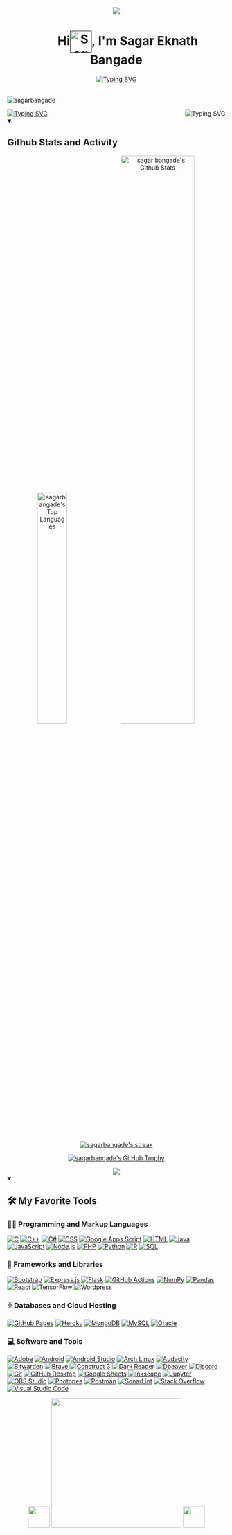 
<!-- <img src="https://user-images.githubusercontent.com/109343765/179432448-d00a4efd-a4ce-4b63-be1a-1f6178925832.gif"/> -->
<div align="center">
<img src="https://github.com/user-attachments/assets/de642295-bdac-43b4-9e13-7916d4949cbf"/>
<!-- 	![Namaste (2)]() -->

</div>
<h1 align="center" >&nbsp;&nbsp;&nbsp;&nbsp;&nbsp;&nbsp;&nbsp; Hi<a href="" target="blank"><img align="center" src="https://media.giphy.com/media/SFRLNAQkWfRHIMNC3A/giphy.gif" alt="Sagar Eknath Bangade" height="50" width="50" /></a>, I'm Sagar Eknath Bangade</h1>

<p align="center">
  <a href="https://git.io/typing-svg">
    <img src="https://readme-typing-svg.herokuapp.com?font=Roboto&weight=50&color=fe3c01&width=600&lines=Founder+of+SkillsFoster.com;Full+Stack+Developer;BTech+in+AI" alt="Typing SVG" />
  </a>
</p>
</br>
<div>
<img src="https://komarev.com/ghpvc/?username=sagarbangade&label=Profile%20views&color=fa2e05&style=flat" alt="sagarbangade" />
</div>
<div>	

<a href="https://git.io/typing-svg"><img align="right" src="https://readme-typing-svg.herokuapp.com?font=Fira+Code&duration=2000&pause=1&color=FE3C01&multiline=true&random=false&width=200&height=150&separator=%3C&lines=while(alive)+%7B%3C&#160+eat();%3C&#160+sleep();%3C&#160+code();%3C&#160+repeat();%3C%7D" alt="Typing SVG" /></a>
</div>
<div>
<a href="https://git.io/typing-svg">
  <img src="https://readme-typing-svg.herokuapp.com?font=Roboto+&weight=450&size=17&duration=2500&pause=1&color=fe3c01&vCenter=true&multiline=true&width=500&height=200&lines=%F0%9F%94%AD+Exploring+the+latest+in+AI+technology.;+;%F0%9F%8C%B1+Developing+an+E-learning+platform.;+;%F0%9F%92%AC+Ask+me+anything+related+to+tech.;+;%E2%9A%A1+Fun+fact%3A+I'm+passionate+about+Aliens+and+weird+stuff.;" alt="Typing SVG" />
</a>
</div>


<details open>
     <summary><h2>Github Stats and Activity</br>
</summary>
<p align="center">  
<img alt="sagarbangade's Top Languages" src="https://github-readme-stats.vercel.app/api/top-langs/?username=sagarbangade&langs_count=100&count_private=true&layout=compact&theme=transparent&border_color=DDDAD5&title_color=FE3C01&text_color=e6b400&border_radius=20" width="37%"/>
 <img alt="sagar bangade's Github Stats" src="https://github-readme-stats.vercel.app/api?username=sagarbangade&show_icons=true&count_private=true&theme=transparent&border_color=DDDAD5&text_color=e6b400&icon_color=D24939&title_color=FE3C01&ring_color=D24939&include_all_commits=true&border_radius=20"width="58%"/>
</p>




 <p align="center">
    <a href="https://github.com/sagarbangade/github-readme-streak-stats">
     <img title="🔥 Get streak stats for your profile at git.io/streak-stats" alt="sagarbangade's streak" src="https://github-readme-streak-stats.herokuapp.com/?user=sagarbangade&show_icons=true&count_private=true&theme=codeSTACKr&background=transparent&border=DDDAD5&border_radius=20"/>
    </a>
</p></details>





<p align="center">
  <a href="https://github.com/ryo-ma/github-profile-trophy">
    <img src="https://github-profile-trophy.vercel.app/?username=sagarbangade&theme=juicyfresh&no-frame=true" alt="sagarbangade's GitHub Trophy" />
  </a>
</p>


	


<div align="center">	
<img src="http://github-profile-summary-cards.vercel.app/api/cards/profile-details?username=sagarbangade&theme=codeSTACKr&background=transparent"/>

</div>
 

     
     
     
     
     
     
     
     
     

<details open> 
  <summary><h2>🛠️ My Favorite Tools</br>
</summary>

  <h3>👨‍💻 Programming and Markup Languages</h3>

<p>
      <a href="https://github.com/search?q=user%3ADenverCoder1+language%3Ac"><img alt="C" src="https://custom-icon-badges.demolab.com/badge/C-03599C.svg?logo=c-in-hexagon&logoColor=white"></a>
      <a href="https://github.com/search?q=user%3ADenverCoder1+language%3Acpp"><img alt="C++" src="https://custom-icon-badges.demolab.com/badge/C++-9C033A.svg?logo=cpp2&logoColor=white"></a>
      <a href="https://github.com/search?q=user%3ADenverCoder1+language%3Acsharp"><img alt="C#" src="https://custom-icon-badges.demolab.com/badge/C%23-68217A.svg?logo=cs2&logoColor=white"></a>
      <a href="https://github.com/search?q=user%3ADenverCoder1+language%3Acss"><img alt="CSS" src="https://img.shields.io/badge/CSS-1572B6.svg?logo=css3&logoColor=white"></a>
      <a href="https://github.com/search?q=user%3ADenverCoder1+language%3Ags"><img alt="Google Apps Script" src="https://custom-icon-badges.demolab.com/badge/Google%20Apps%20Script-02569B.svg?logo=gs&logoColor=white"></a>
      <a href="https://github.com/search?q=user%3ADenverCoder1+language%3Ahtml"><img alt="HTML" src="https://img.shields.io/badge/HTML-E34F26.svg?logo=html5&logoColor=white"></a>
      <a href="https://github.com/search?q=user%3ADenverCoder1+language%3Ajava"><img alt="Java" src="https://custom-icon-badges.demolab.com/badge/Java-007396.svg?logo=java&logoColor=white"></a>
      <a href="https://github.com/search?q=user%3ADenverCoder1+language%3Ajavascript"><img alt="JavaScript" src="https://img.shields.io/badge/JavaScript-F7DF1E.svg?logo=javascript&logoColor=black"></a>
      <a href="https://github.com/search?q=user%3ADenverCoder1+language%3Ajavascript"><img alt="Node.js" src="https://img.shields.io/badge/Node.js-43853D.svg?logo=node.js&logoColor=white"></a>
      <a href="https://github.com/search?q=user%3ADenverCoder1+language%3Aphp"><img alt="PHP" src="https://img.shields.io/badge/PHP-777BB4.svg?logo=php&logoColor=white"></a>
      <a href="https://github.com/search?q=user%3ADenverCoder1+language%3Apython"><img alt="Python" src="https://img.shields.io/badge/Python-14354C.svg?logo=python&logoColor=white"></a>
      <a href="https://github.com/search?q=user%3ADenverCoder1+language%3Ar"><img alt="R" src="https://img.shields.io/badge/R-276DC3.svg?logo=r&logoColor=white"></a>
      <a href="https://github.com/search?q=user%3ADenverCoder1+language%3Asql"><img alt="SQL" src="https://custom-icon-badges.demolab.com/badge/SQL-025E8C.svg?logo=database&logoColor=white"></a>
</p>

  <h3>🧰 Frameworks and Libraries</h3>

  <p>
      <a href="#"><img alt="Bootstrap" src="https://img.shields.io/badge/Bootstrap-7952B3.svg?logo=bootstrap&logoColor=white"></a>
      <a href="#"><img alt="Express.js" src="https://img.shields.io/badge/Express.js-404d59.svg?logo=express&logoColor=white"></a>
      <a href="#"><img alt="Flask" src="https://img.shields.io/badge/Flask-000000.svg?logo=flask&logoColor=white"></a>
      <a href="#"><img alt="GitHub Actions" src="https://img.shields.io/badge/GitHub%20Actions-2671E5.svg?logo=github%20actions&logoColor=white"></a>
      <a href="#"><img alt="NumPy" src="https://img.shields.io/badge/Numpy-013243.svg?logo=numpy&logoColor=white"></a>
      <a href="#"><img alt="Pandas" src="https://img.shields.io/badge/Pandas-150458.svg?logo=pandas&logoColor=white"></a>
      <a href="#"><img alt="React" src="https://img.shields.io/badge/React-20232a.svg?logo=react&logoColor=%2361DAFB"></a>
      <a href="#"><img alt="TensorFlow" src="https://img.shields.io/badge/TensorFlow-FF6F00.svg?logo=TensorFlow&logoColor=white"></a>
      <a href="#"><img alt="Wordpress" src="https://img.shields.io/badge/Wordpress-21759B?logo=wordpress&logoColor=white"></a>
  </p>

  <h3>🗄️ Databases and Cloud Hosting</h3>

  <p>
      <a href="#"><img alt="GitHub Pages" src="https://img.shields.io/badge/GitHub%20Pages-327FC7.svg?logo=github&logoColor=white"></a>
      <a href="#"><img alt="Heroku" src="https://img.shields.io/badge/Heroku-430098.svg?logo=heroku&logoColor=white"></a>
      <a href="#"><img alt="MongoDB" src ="https://img.shields.io/badge/MongoDB-4ea94b.svg?logo=mongodb&logoColor=white"></a>
      <a href="#"><img alt="MySQL" src="https://img.shields.io/badge/MySQL-00f.svg?logo=mysql&logoColor=white"></a>
      <a href="#"><img alt="Oracle" src ="https://img.shields.io/badge/Oracle-F00000.svg?logo=oracle&logoColor=white"></a>
  </p>

  <h3>💻 Software and Tools</h3>

  <p>
      <a href="#"><img alt="Adobe" src="https://img.shields.io/badge/Adobe-FF0000.svg?logo=adobe&logoColor=white"></a>
      <a href="#"><img alt="Android" src="https://img.shields.io/badge/Android-3DDC84?logo=android&logoColor=white"></a>
      <a href="#"><img alt="Android Studio" src="https://img.shields.io/badge/Android%20Studio-008678.svg?logo=android-studio&logoColor=white"></a>
      <a href="#"><img alt="Arch Linux" src="https://img.shields.io/badge/Arch%20Linux-1793D1.svg?logo=arch-linux&logoColor=white"></a>
      <a href="#"><img alt="Audacity" src="https://img.shields.io/badge/-Audacity-0000CC?logo=audacity&logoColor=white"></a>
      <a href="#"><img alt="Bitwarden" src="https://img.shields.io/badge/-Bitwarden-175DDC?logo=bitwarden&logoColor=white"></a>
      <a href="#"><img alt="Brave" src="https://img.shields.io/badge/-Brave-FB542B?logo=brave&logoColor=white"></a>
      <a href="#"><img alt="Construct 3" src="https://img.shields.io/badge/Construct%203-00b56a.svg?logo=construct-3&logoColor=white"></a>
      <a href="#"><img alt="Dark Reader" src="https://img.shields.io/badge/-Dark%20Reader-141E24?logo=dark-reader&logoColor=white"></a>
      <a href="#"><img alt="Dbeaver" src="https://custom-icon-badges.demolab.com/badge/-Dbeaver-372923?logo=dbeaver-mono&logoColor=white"></a>
      <a href="#"><img alt="Discord" src="https://img.shields.io/badge/-Discord-5865F2.svg?logo=discord&logoColor=white"></a>
      <a href="#"><img alt="Git" src="https://img.shields.io/badge/Git-F05033.svg?logo=git&logoColor=white"></a>
      <a href="#"><img alt="GitHub Desktop" src="https://img.shields.io/badge/GitHub%20Desktop-8034A9.svg?logo=github&logoColor=white"></a>
      <a href="#"><img alt="Google Sheets" src="https://img.shields.io/badge/Sheets-34A853.svg?logo=google%20sheets&logoColor=white"></a>
      <a href="#"><img alt="Inkscape" src="https://img.shields.io/badge/Inkscape-000000?logo=Inkscape&logoColor=white"></a>
      <a href="#"><img alt="Jupyter" src="https://img.shields.io/badge/Jupyter-F37626.svg?logo=Jupyter&logoColor=white"></a>
      <a href="#"><img alt="OBS Studio" src="https://img.shields.io/badge/-OBS-302E31?logo=obs-studio&logoColor=white"></a>
      <a href="#"><img alt="Photopea" src="https://img.shields.io/badge/Photopea-18A497?logo=photopea&logoColor=white"></a>
      <a href="#"><img alt="Postman" src="https://img.shields.io/badge/Postman-FF6C37?logo=postman&logoColor=white"></a>
      <a href="#"><img alt="SonarLint" src="https://img.shields.io/badge/-SonarLint-CB2029?logo=sonarlint&logoColor=white"></a>
      <a href="#"><img alt="Stack Overflow" src="https://img.shields.io/badge/-Stack%20Overflow-FE7A16?logo=stack-overflow&logoColor=white"></a>
      <a href="#"><img alt="Visual Studio Code" src="https://img.shields.io/badge/Visual%20Studio%20Code-0078d7.svg?logo=visual-studio-code&logoColor=white"></a>
  </p>
</details>
     
     
     
     
     
     
     
     
     
     
     
     
     
<p align="center">
  <img src="https://media.giphy.com/media/hV1dkT2u1gqTUpKdKy/giphy.gif" width="50">   <img src="https://media.giphy.com/media/sOaKnjmTTPsBqM1DSA/giphy.gif" width="300">  <img src="https://media.giphy.com/media/hV1dkT2u1gqTUpKdKy/giphy.gif" width="50">
</p>

